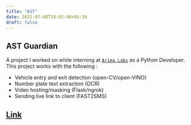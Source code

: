 ```yaml
---
title: "AST"
date: 2022-07-08T19:02:40+05:30
draft: false
---
```


## AST Guardian

A project I worked on while interning at [```Arima Labs```](https://arimalabs.in/) as a Python Developer. This project works with the following :

- Vehicle entry and exit detection (open-CV/open-VINO)
- Number plate text extraction (OCR)
- Video hosting/masking (Flask/ngrok)
- Sending live link to client (FAST2SMS)

## [Link](https://github.com/TheFenrisLycaon/AST)
